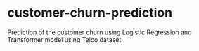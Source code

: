 # customer-churn-prediction
Prediction of the customer churn using Logistic Regression and Transformer model using Telco dataset 
